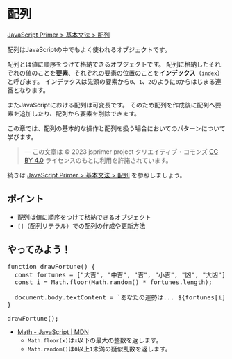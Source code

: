 # 配列

<a href="https://jsprimer.net/basic/array/" target="_blank" rel="noreferrer">JavaScript Primer > 基本文法 > 配列</a>

配列はJavaScriptの中でもよく使われるオブジェクトです。

配列とは値に順序をつけて格納できるオブジェクトです。
配列に格納したそれぞれの値のことを**要素**、それぞれの要素の位置のことを**インデックス**（`index`）と呼びます。
インデックスは先頭の要素から`0`、`1`、`2`のように`0`からはじまる連番となります。

またJavaScriptにおける配列は可変長です。
そのため配列を作成後に配列へ要素を追加したり、配列から要素を削除できます。

この章では、配列の基本的な操作と配列を扱う場合においてのパターンについて学びます。

> ― この文章は © 2023 jsprimer project クリエイティブ・コモンズ [CC BY 4.0](https://github.com/asciidwango/js-primer/blob/master/LICENSE-CC-BY) ライセンスのもとに利用を許諾されています。

続きは <a href="https://jsprimer.net/basic/array/" target="_blank" rel="noreferrer">JavaScript Primer > 基本文法 > 配列</a> を参照しましょう。

## ポイント

- 配列は値に順序をつけて格納できるオブジェクト
- `[]`（配列リテラル）での配列の作成や更新方法

## やってみよう！

<!-- prettier-ignore -->
<div class="codepen" data-prefill data-editable data-default-tab="js,result" data-height="480">

<pre data-lang="js">
function drawFortune() {
  const fortunes = ["大吉", "中吉", "吉", "小吉", "凶", "大凶"];
  const i = Math.floor(Math.random() * fortunes.length);

  document.body.textContent = `あなたの運勢は... ${fortunes[i]}です！`;
}

drawFortune();
</pre>
</div>
<script async src="https://static.codepen.io/assets/embed/ei.js"></script>

- <a href="https://developer.mozilla.org/ja/docs/Web/JavaScript/Reference/Global_Objects/Math" target="_blank" rel="noreferrer">Math - JavaScript | MDN</a>
  - `Math.floor(x)`は`x`以下の最大の整数を返します。
  - `Math.random()`は`0`以上`1`未満の疑似乱数を返します。
